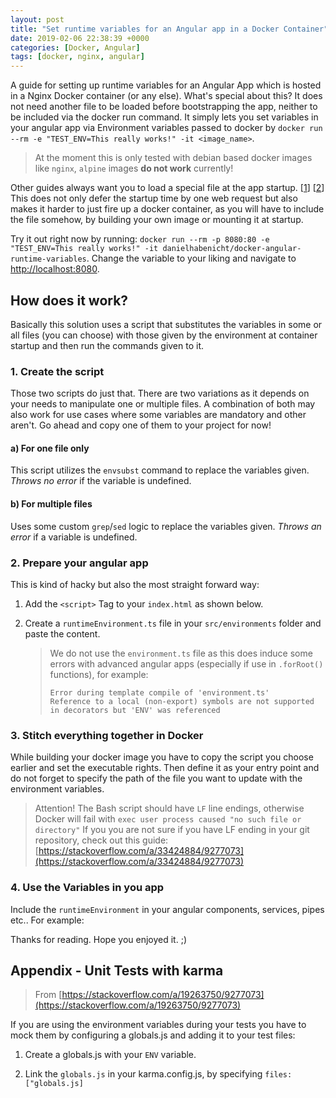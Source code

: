 ```yaml
---
layout: post
title: "Set runtime variables for an Angular app in a Docker Container"
date: 2019-02-06 22:38:39 +0000
categories: [Docker, Angular]
tags: [docker, nginx, angular]
---
```


A guide for setting up runtime variables for an Angular App which is hosted in a Nginx Docker container (or any else).
What's special about this? It does not need another file to be loaded before bootstrapping the app, neither to be included via the docker run command.
It simply lets you set variables in your angular app via Environment variables passed to docker by `docker run --rm -e "TEST_ENV=This really works!" -it <image_name>`.

<!--more-->

> At the moment this is only tested with debian based docker images like `nginx`, `alpine` images **do not work** currently!

Other guides always want you to load a special file at the app startup. [[1]] [[2]] This does not only defer the startup time by one web request but also makes it harder to just fire up a docker container, as you will have to include the file somehow, by building your own image or mounting it at startup.

Try it out right now by running: `docker run --rm -p 8080:80 -e "TEST_ENV=This really works!" -it danielhabenicht/docker-angular-runtime-variables`. Change the variable to your liking and navigate to [http://localhost:8080](http://localhost:8080).

## How does it work?

Basically this solution uses a script that substitutes the variables in some or all files (you can choose) with those given by the environment at container startup and then run the commands given to it.

### 1. Create the script

Those two scripts do just that. There are two variations as it depends on your needs to manipulate one or multiple files. A combination of both may also work for use cases where some variables are mandatory and other aren't. Go ahead and copy one of them to your project for now!

#### a) For one file only

This script utilizes the `envsubst` command to replace the variables given. _Throws no error_ if the variable is undefined.

<script src="http://gist-it.appspot.com/https://github.com/DanielHabenicht/docker-angular-runtime-variables/blob/master/substitute_env_variables.sh"></script>

#### b) For multiple files

Uses some custom `grep`/`sed` logic to replace the variables given. _Throws an error_ if a variable is undefined.

<script src="http://gist-it.appspot.com/https://github.com/DanielHabenicht/docker-angular-runtime-variables/blob/master/substitute_env_variables_multi.sh"></script>

### 2. Prepare your angular app

This is kind of hacky but also the most straight forward way:

1. Add the `<script>` Tag to your `index.html` as shown below.

   <script src="http://gist-it.appspot.com/https://github.com/DanielHabenicht/docker-angular-runtime-variables/blob/master/src/index.html"></script>

2. Create a `runtimeEnvironment.ts` file in your `src/environments` folder and paste the content.

   <script src="http://gist-it.appspot.com/https://github.com/DanielHabenicht/docker-angular-runtime-variables/blob/master/src/environments/runtimeEnvironment.ts"></script>

   > We do not use the `environment.ts` file as this does induce some errors with advanced angular apps (especially if use in `.forRoot()` functions), for example:
   >
   > ```
   > Error during template compile of 'environment.ts'
   > Reference to a local (non-export) symbols are not supported in decorators but 'ENV' was referenced
   > ```

### 3. Stitch everything together in Docker

While building your docker image you have to copy the script you choose earlier and set the executable rights. Then define it as your entry point and do not forget to specify the path of the file you want to update with the environment variables.

> Attention! The Bash script should have `LF` line endings, otherwise Docker will fail with `exec user process caused "no such file or directory"`
> If you you are not sure if you have LF ending in your git repository, check out this guide: [https://stackoverflow.com/a/33424884/9277073](https://stackoverflow.com/a/33424884/9277073)

<script src="http://gist-it.appspot.com/https://github.com/DanielHabenicht/docker-angular-runtime-variables/blob/master/Dockerfile"></script>

### 4. Use the Variables in you app

Include the `runtimeEnvironment` in your angular components, services, pipes etc.. For example:

<script src="http://gist-it.appspot.com/https://github.com/DanielHabenicht/docker-angular-runtime-variables/blob/master/src/app/app.component.ts"></script>

<script src="http://gist-it.appspot.com/https://github.com/DanielHabenicht/docker-angular-runtime-variables/blob/master/src/app/app.component.html"></script>

Thanks for reading. Hope you enjoyed it. ;)

## Appendix - Unit Tests with karma

> From [https://stackoverflow.com/a/19263750/9277073](https://stackoverflow.com/a/19263750/9277073)

If you are using the environment variables during your tests you have to mock them by configuring a globals.js and adding it to your test files:

1. Create a globals.js with your `ENV` variable.

   <script src="http://gist-it.appspot.com/https://github.com/DanielHabenicht/docker-angular-runtime-variables/blob/master/src/globals.js"></script>

2. Link the `globals.js` in your karma.config.js, by specifying `files: ["globals.js]`

   <script src="http://gist-it.appspot.com/https://github.com/DanielHabenicht/docker-angular-runtime-variables/blob/master/src/karma.conf.js"></script>

[1]: https://juristr.com/blog/2018/01/ng-app-runtime-config/
[2]: https://www.technouz.com/4746/how-to-use-run-time-environment-variables-in-angular/
